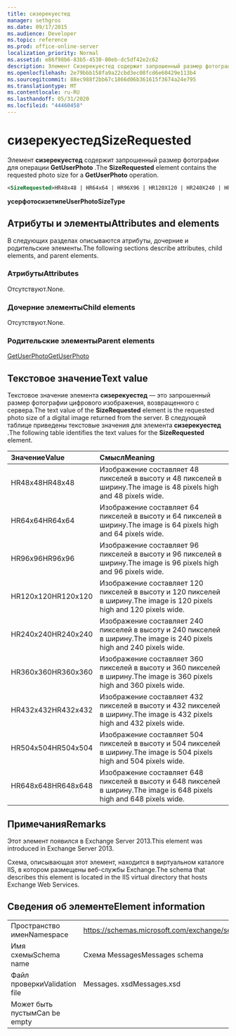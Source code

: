 ```yaml
---
title: сизерекуестед
manager: sethgros
ms.date: 09/17/2015
ms.audience: Developer
ms.topic: reference
ms.prod: office-online-server
localization_priority: Normal
ms.assetid: e86f98b6-83b5-4530-80eb-dc5df42e2c62
description: Элемент Сизерекуестед содержит запрошенный размер фотографии для операции GetUserPhoto.
ms.openlocfilehash: 2e79bbb158fa9a22cbd3ec08fcd6e60429e113b4
ms.sourcegitcommit: 88ec988f2bb67c1866d06b361615f3674a24e795
ms.translationtype: MT
ms.contentlocale: ru-RU
ms.lasthandoff: 05/31/2020
ms.locfileid: "44460458"
---
```

# <a name="sizerequested"></a><span data-ttu-id="f3318-103">сизерекуестед</span><span class="sxs-lookup"><span data-stu-id="f3318-103">SizeRequested</span></span>

<span data-ttu-id="f3318-104">Элемент **сизерекуестед** содержит запрошенный размер фотографии для операции **GetUserPhoto** .</span><span class="sxs-lookup"><span data-stu-id="f3318-104">The **SizeRequested** element contains the requested photo size for a **GetUserPhoto** operation.</span></span> 
  
```XML
<SizeRequested>HR48x48 | HR64x64 | HR96X96 | HR120X120 | HR240X240 | HR360X360 | HR432X432 | HR504X504 | HR648X648</SizeRequested>
```

 <span data-ttu-id="f3318-105">**усерфотосизетипе**</span><span class="sxs-lookup"><span data-stu-id="f3318-105">**UserPhotoSizeType**</span></span>
## <a name="attributes-and-elements"></a><span data-ttu-id="f3318-106">Атрибуты и элементы</span><span class="sxs-lookup"><span data-stu-id="f3318-106">Attributes and elements</span></span>

<span data-ttu-id="f3318-107">В следующих разделах описываются атрибуты, дочерние и родительские элементы.</span><span class="sxs-lookup"><span data-stu-id="f3318-107">The following sections describe attributes, child elements, and parent elements.</span></span>
  
### <a name="attributes"></a><span data-ttu-id="f3318-108">Атрибуты</span><span class="sxs-lookup"><span data-stu-id="f3318-108">Attributes</span></span>

<span data-ttu-id="f3318-109">Отсутствуют.</span><span class="sxs-lookup"><span data-stu-id="f3318-109">None.</span></span>
  
### <a name="child-elements"></a><span data-ttu-id="f3318-110">Дочерние элементы</span><span class="sxs-lookup"><span data-stu-id="f3318-110">Child elements</span></span>

<span data-ttu-id="f3318-111">Отсутствуют.</span><span class="sxs-lookup"><span data-stu-id="f3318-111">None.</span></span>
  
### <a name="parent-elements"></a><span data-ttu-id="f3318-112">Родительские элементы</span><span class="sxs-lookup"><span data-stu-id="f3318-112">Parent elements</span></span>

[<span data-ttu-id="f3318-113">GetUserPhoto</span><span class="sxs-lookup"><span data-stu-id="f3318-113">GetUserPhoto</span></span>](getuserphoto.md)
  
## <a name="text-value"></a><span data-ttu-id="f3318-114">Текстовое значение</span><span class="sxs-lookup"><span data-stu-id="f3318-114">Text value</span></span>

<span data-ttu-id="f3318-115">Текстовое значение элемента **сизерекуестед** — это запрошенный размер фотографии цифрового изображения, возвращенного с сервера.</span><span class="sxs-lookup"><span data-stu-id="f3318-115">The text value of the **SizeRequested** element is the requested photo size of a digital image returned from the server.</span></span> <span data-ttu-id="f3318-116">В следующей таблице приведены текстовые значения для элемента **сизерекуестед** .</span><span class="sxs-lookup"><span data-stu-id="f3318-116">The following table identifies the text values for the **SizeRequested** element.</span></span> 
  
|<span data-ttu-id="f3318-117">**Значение**</span><span class="sxs-lookup"><span data-stu-id="f3318-117">**Value**</span></span>|<span data-ttu-id="f3318-118">**Смысл**</span><span class="sxs-lookup"><span data-stu-id="f3318-118">**Meaning**</span></span>|
|:-----|:-----|
|<span data-ttu-id="f3318-119">HR48x48</span><span class="sxs-lookup"><span data-stu-id="f3318-119">HR48x48</span></span>  <br/> |<span data-ttu-id="f3318-120">Изображение составляет 48 пикселей в высоту и 48 пикселей в ширину.</span><span class="sxs-lookup"><span data-stu-id="f3318-120">The image is 48 pixels high and 48 pixels wide.</span></span>  <br/> |
|<span data-ttu-id="f3318-121">HR64x64</span><span class="sxs-lookup"><span data-stu-id="f3318-121">HR64x64</span></span>  <br/> |<span data-ttu-id="f3318-122">Изображение составляет 64 пикселей в высоту и 64 пикселей в ширину.</span><span class="sxs-lookup"><span data-stu-id="f3318-122">The image is 64 pixels high and 64 pixels wide.</span></span>  <br/> |
|<span data-ttu-id="f3318-123">HR96x96</span><span class="sxs-lookup"><span data-stu-id="f3318-123">HR96x96</span></span>  <br/> |<span data-ttu-id="f3318-124">Изображение составляет 96 пикселей в высоту и 96 пикселей в ширину.</span><span class="sxs-lookup"><span data-stu-id="f3318-124">The image is 96 pixels high and 96 pixels wide.</span></span>  <br/> |
|<span data-ttu-id="f3318-125">HR120x120</span><span class="sxs-lookup"><span data-stu-id="f3318-125">HR120x120</span></span>  <br/> |<span data-ttu-id="f3318-126">Изображение составляет 120 пикселей в высоту и 120 пикселей в ширину.</span><span class="sxs-lookup"><span data-stu-id="f3318-126">The image is 120 pixels high and 120 pixels wide.</span></span>  <br/> |
|<span data-ttu-id="f3318-127">HR240x240</span><span class="sxs-lookup"><span data-stu-id="f3318-127">HR240x240</span></span>  <br/> |<span data-ttu-id="f3318-128">Изображение составляет 240 пикселей в высоту и 240 пикселей в ширину.</span><span class="sxs-lookup"><span data-stu-id="f3318-128">The image is 240 pixels high and 240 pixels wide.</span></span>  <br/> |
|<span data-ttu-id="f3318-129">HR360x360</span><span class="sxs-lookup"><span data-stu-id="f3318-129">HR360x360</span></span>  <br/> |<span data-ttu-id="f3318-130">Изображение составляет 360 пикселей в высоту и 360 пикселей в ширину.</span><span class="sxs-lookup"><span data-stu-id="f3318-130">The image is 360 pixels high and 360 pixels wide.</span></span>  <br/> |
|<span data-ttu-id="f3318-131">HR432x432</span><span class="sxs-lookup"><span data-stu-id="f3318-131">HR432x432</span></span>  <br/> |<span data-ttu-id="f3318-132">Изображение составляет 432 пикселей в высоту и 432 пикселей в ширину.</span><span class="sxs-lookup"><span data-stu-id="f3318-132">The image is 432 pixels high and 432 pixels wide.</span></span>  <br/> |
|<span data-ttu-id="f3318-133">HR504x504</span><span class="sxs-lookup"><span data-stu-id="f3318-133">HR504x504</span></span>  <br/> |<span data-ttu-id="f3318-134">Изображение составляет 504 пикселей в высоту и 504 пикселей в ширину.</span><span class="sxs-lookup"><span data-stu-id="f3318-134">The image is 504 pixels high and 504 pixels wide.</span></span>  <br/> |
|<span data-ttu-id="f3318-135">HR648x648</span><span class="sxs-lookup"><span data-stu-id="f3318-135">HR648x648</span></span>  <br/> |<span data-ttu-id="f3318-136">Изображение составляет 648 пикселей в высоту и 648 пикселей в ширину.</span><span class="sxs-lookup"><span data-stu-id="f3318-136">The image is 648 pixels high and 648 pixels wide.</span></span>  <br/> |
   
## <a name="remarks"></a><span data-ttu-id="f3318-137">Примечания</span><span class="sxs-lookup"><span data-stu-id="f3318-137">Remarks</span></span>

<span data-ttu-id="f3318-138">Этот элемент появился в Exchange Server 2013.</span><span class="sxs-lookup"><span data-stu-id="f3318-138">This element was introduced in Exchange Server 2013.</span></span>
  
<span data-ttu-id="f3318-139">Схема, описывающая этот элемент, находится в виртуальном каталоге IIS, в котором размещены веб-службы Exchange.</span><span class="sxs-lookup"><span data-stu-id="f3318-139">The schema that describes this element is located in the IIS virtual directory that hosts Exchange Web Services.</span></span>
  
## <a name="element-information"></a><span data-ttu-id="f3318-140">Сведения об элементе</span><span class="sxs-lookup"><span data-stu-id="f3318-140">Element information</span></span>

|||
|:-----|:-----|
|<span data-ttu-id="f3318-141">Пространство имен</span><span class="sxs-lookup"><span data-stu-id="f3318-141">Namespace</span></span>  <br/> |https://schemas.microsoft.com/exchange/services/2006/messages  <br/> |
|<span data-ttu-id="f3318-142">Имя схемы</span><span class="sxs-lookup"><span data-stu-id="f3318-142">Schema name</span></span>  <br/> |<span data-ttu-id="f3318-143">Схема Messages</span><span class="sxs-lookup"><span data-stu-id="f3318-143">Messages schema</span></span>  <br/> |
|<span data-ttu-id="f3318-144">Файл проверки</span><span class="sxs-lookup"><span data-stu-id="f3318-144">Validation file</span></span>  <br/> |<span data-ttu-id="f3318-145">Messages. xsd</span><span class="sxs-lookup"><span data-stu-id="f3318-145">Messages.xsd</span></span>  <br/> |
|<span data-ttu-id="f3318-146">Может быть пустым</span><span class="sxs-lookup"><span data-stu-id="f3318-146">Can be empty</span></span>  <br/> ||
   

